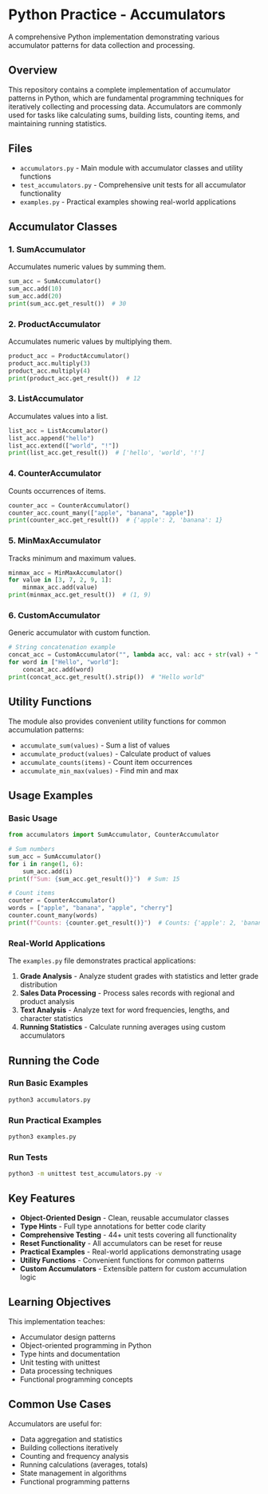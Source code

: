 # Python Practice - Accumulators

A comprehensive Python implementation demonstrating various accumulator patterns for data collection and processing.

## Overview

This repository contains a complete implementation of accumulator patterns in Python, which are fundamental programming techniques for iteratively collecting and processing data. Accumulators are commonly used for tasks like calculating sums, building lists, counting items, and maintaining running statistics.

## Files

- `accumulators.py` - Main module with accumulator classes and utility functions
- `test_accumulators.py` - Comprehensive unit tests for all accumulator functionality
- `examples.py` - Practical examples showing real-world applications

## Accumulator Classes

### 1. SumAccumulator
Accumulates numeric values by summing them.
```python
sum_acc = SumAccumulator()
sum_acc.add(10)
sum_acc.add(20)
print(sum_acc.get_result())  # 30
```

### 2. ProductAccumulator
Accumulates numeric values by multiplying them.
```python
product_acc = ProductAccumulator()
product_acc.multiply(3)
product_acc.multiply(4)
print(product_acc.get_result())  # 12
```

### 3. ListAccumulator
Accumulates values into a list.
```python
list_acc = ListAccumulator()
list_acc.append("hello")
list_acc.extend(["world", "!"])
print(list_acc.get_result())  # ['hello', 'world', '!']
```

### 4. CounterAccumulator
Counts occurrences of items.
```python
counter_acc = CounterAccumulator()
counter_acc.count_many(["apple", "banana", "apple"])
print(counter_acc.get_result())  # {'apple': 2, 'banana': 1}
```

### 5. MinMaxAccumulator
Tracks minimum and maximum values.
```python
minmax_acc = MinMaxAccumulator()
for value in [3, 7, 2, 9, 1]:
    minmax_acc.add(value)
print(minmax_acc.get_result())  # (1, 9)
```

### 6. CustomAccumulator
Generic accumulator with custom function.
```python
# String concatenation example
concat_acc = CustomAccumulator("", lambda acc, val: acc + str(val) + " ")
for word in ["Hello", "world"]:
    concat_acc.add(word)
print(concat_acc.get_result().strip())  # "Hello world"
```

## Utility Functions

The module also provides convenient utility functions for common accumulation patterns:

- `accumulate_sum(values)` - Sum a list of values
- `accumulate_product(values)` - Calculate product of values
- `accumulate_counts(items)` - Count item occurrences
- `accumulate_min_max(values)` - Find min and max

## Usage Examples

### Basic Usage
```python
from accumulators import SumAccumulator, CounterAccumulator

# Sum numbers
sum_acc = SumAccumulator()
for i in range(1, 6):
    sum_acc.add(i)
print(f"Sum: {sum_acc.get_result()}")  # Sum: 15

# Count items
counter = CounterAccumulator()
words = ["apple", "banana", "apple", "cherry"]
counter.count_many(words)
print(f"Counts: {counter.get_result()}")  # Counts: {'apple': 2, 'banana': 1, 'cherry': 1}
```

### Real-World Applications

The `examples.py` file demonstrates practical applications:

1. **Grade Analysis** - Analyze student grades with statistics and letter grade distribution
2. **Sales Data Processing** - Process sales records with regional and product analysis
3. **Text Analysis** - Analyze text for word frequencies, lengths, and character statistics
4. **Running Statistics** - Calculate running averages using custom accumulators

## Running the Code

### Run Basic Examples
```bash
python3 accumulators.py
```

### Run Practical Examples
```bash
python3 examples.py
```

### Run Tests
```bash
python3 -m unittest test_accumulators.py -v
```

## Key Features

- **Object-Oriented Design** - Clean, reusable accumulator classes
- **Type Hints** - Full type annotations for better code clarity
- **Comprehensive Testing** - 44+ unit tests covering all functionality
- **Reset Functionality** - All accumulators can be reset for reuse
- **Practical Examples** - Real-world applications demonstrating usage
- **Utility Functions** - Convenient functions for common patterns
- **Custom Accumulators** - Extensible pattern for custom accumulation logic

## Learning Objectives

This implementation teaches:
- Accumulator design patterns
- Object-oriented programming in Python
- Type hints and documentation
- Unit testing with unittest
- Data processing techniques
- Functional programming concepts

## Common Use Cases

Accumulators are useful for:
- Data aggregation and statistics
- Building collections iteratively
- Counting and frequency analysis
- Running calculations (averages, totals)
- State management in algorithms
- Functional programming patterns